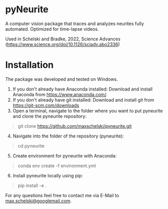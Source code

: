 # pyNeurite
A computer vision package that traces and analyzes neurites fully automated. Optimized for time-lapse videos.

Used in Schelski and Bradke, 2022, Science Advances (https://www.science.org/doi/10.1126/sciadv.abo2336)

# Installation

The package was developed and tested on Windows.
<br/>
1. If you don't already have Anaconda installed: Download and install Anaconda from https://www.anaconda.com/.
2. If you don't already have git installed: Download and install git from https://git-scm.com/downloads
3. Open a terminal, navigate to the folder where you want to put pyneurite and clone the pyneurite repository:
> git clone https://github.com/maxschelski/pyneurite.git
4. Navigate into the folder of the repository (pyneurite):
> cd pyneurite
5. Create environment for pyneurite with Anaconda:
> conda env create -f environment.yml
6. Install pyneurite locally using pip:
> pip install -e .

For any questions feel free to contact me via E-Mail to max.schelski@googlemail.com.
